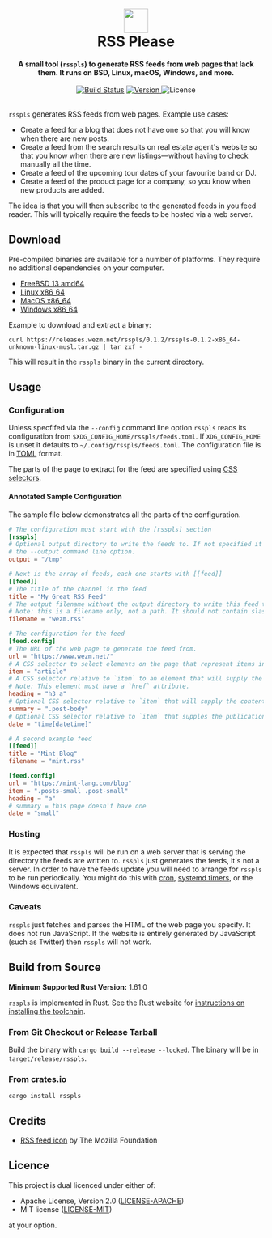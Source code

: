 <h1 align="center">
  <img src="feed-icon.svg" width="48" alt=""><br>
  RSS Please
</h1>

<div align="center">
  <strong>A small tool (<code>rsspls</code>) to generate RSS feeds from web pages that lack them.
    It runs on BSD, Linux, macOS, Windows, and more.</strong>
</div>

<br>

<div align="center">
  <a href="https://cirrus-ci.com/github/wezm/rsspls">
    <img src="https://api.cirrus-ci.com/github/wezm/rsspls.svg" alt="Build Status"></a>
  <a href="https://crates.io/crates/rsspls">
    <img src="https://img.shields.io/crates/v/rsspls.svg" alt="Version">
  </a>
  <img src="https://img.shields.io/crates/l/rsspls.svg" alt="License">
</div>

<br>

`rsspls` generates RSS feeds from web pages. Example use cases:

* Create a feed for a blog that does not have one so that you will know when there are new posts.
* Create a feed from the search results on real estate agent's website so that you know when there are
  new listings—without having to check manually all the time.
* Create a feed of the upcoming tour dates of your favourite band or DJ.
* Create a feed of the product page for a company, so you know when new products are added.

The idea is that you will then subscribe to the generated feeds in you feed reader. This will typically
require the feeds to be hosted via a web server. 

Download
--------

Pre-compiled binaries are available for a number of platforms.
They require no additional dependencies on your computer.

* [FreeBSD 13 amd64](https://releases.wezm.net/rsspls/0.1.2/rsspls-0.1.2-amd64-unknown-freebsd.tar.gz)
* [Linux x86\_64](https://releases.wezm.net/rsspls/0.1.2/rsspls-0.1.2-x86_64-unknown-linux-musl.tar.gz)
* [MacOS x86\_64](https://releases.wezm.net/rsspls/0.1.2/rsspls-0.1.2-x86_64-apple-darwin.tar.gz)
* [Windows x86\_64](https://releases.wezm.net/rsspls/0.1.2/rsspls-0.1.2-x86_64-pc-windows-msvc.zip)

Example to download and extract a binary:

    curl https://releases.wezm.net/rsspls/0.1.2/rsspls-0.1.2-x86_64-unknown-linux-musl.tar.gz | tar zxf -

This will result in the `rsspls` binary in the current directory.

Usage
-----

### Configuration

Unless specfifed via the `--config` command line option
`rsspls` reads its configuration from `$XDG_CONFIG_HOME/rsspls/feeds.toml`.
If `XDG_CONFIG_HOME` is unset it defaults to `~/.config/rsspls/feeds.toml`.
The configuration file is in [TOML][toml] format.

The parts of the page to extract for the feed are specified using [CSS selectors][selectors].

#### Annotated Sample Configuration

The sample file below demonstrates all the parts of the configuration.

```toml
# The configuration must start with the [rsspls] section
[rsspls]
# Optional output directory to write the feeds to. If not specified it must be supplied via
# the --output command line option.
output = "/tmp"

# Next is the array of feeds, each one starts with [[feed]]
[[feed]]
# The title of the channel in the feed
title = "My Great RSS Feed"
# The output filename without the output directory to write this feed to.
# Note: this is a filename only, not a path. It should not contain slashes.
filename = "wezm.rss"

# The configuration for the feed
[feed.config]
# The URL of the web page to generate the feed from.
url = "https://www.wezm.net/"
# A CSS selector to select elements on the page that represent items in the feed.
item = "article"
# A CSS selector relative to `item` to an element that will supply the title and link for the item.
# Note: This element must have a `href` attribute.
heading = "h3 a"
# Optional CSS selector relative to `item` that will supply the content of the RSS item.
summary = ".post-body"
# Optional CSS selector relative to `item` that supples the publication date of the RSS item.
date = "time[datetime]"

# A second example feed
[[feed]]
title = "Mint Blog"
filename = "mint.rss"

[feed.config]
url = "https://mint-lang.com/blog"
item = ".posts-small .post-small"
heading = "a"
# summary = this page doesn't have one
date = "small"
```

### Hosting

It is expected that `rsspls` will be run on a web server that is serving the directory the feeds
are written to. `rsspls` just generates the feeds, it's not a server. In order to have the feeds
update you will need to arrange for `rsspls` to be run periodically. You might do this with [cron],
[systemd timers][timers], or the Windows equivalent.

### Caveats

`rsspls` just fetches and parses the HTML of the web page you specify. It does not run JavaScript.
If the website is entirely generated by JavaScript (such as Twitter) then `rsspls` will not work.

Build from Source
-----------------

**Minimum Supported Rust Version:** 1.61.0

`rsspls` is implemented in Rust. See the Rust website for [instructions on
installing the toolchain][rustup].

### From Git Checkout or Release Tarball

Build the binary with `cargo build --release --locked`. The binary will be in
`target/release/rsspls`.

### From crates.io

`cargo install rsspls`

Credits
-------

* [RSS feed icon](http://www.feedicons.com/) by The Mozilla Foundation

Licence
-------

This project is dual licenced under either of:

- Apache License, Version 2.0 ([LICENSE-APACHE](https://github.com/wezm/rsspls/blob/master/LICENSE-APACHE))
- MIT license ([LICENSE-MIT](https://github.com/wezm/rsspls/blob/master/LICENSE-MIT))

at your option.

[rustup]: https://www.rust-lang.org/tools/install
[toml]: https://toml.io/
[selectors]: https://developer.mozilla.org/en-US/docs/Learn/CSS/Building_blocks/Selectors
[cron]: https://en.wikipedia.org/wiki/Cron
[timers]: https://wiki.archlinux.org/title/Systemd/Timers
